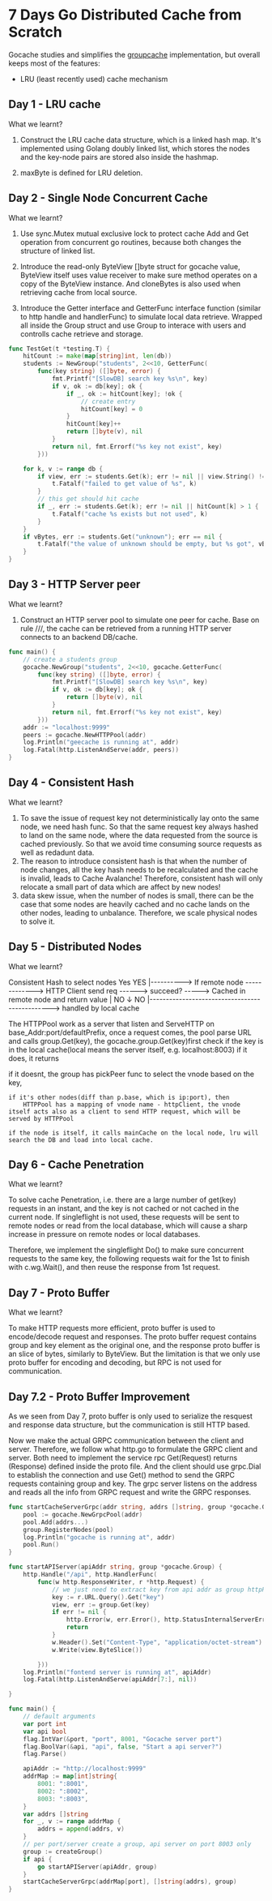# 7 Days Go Distributed Cache from Scratch

Gocache studies and simplifies the [groupcache](https://github.com/golang/groupcache) implementation, but overall keeps most of the features:

* LRU (least recently used) cache mechanism


## Day 1 - LRU cache

What we learnt?

1. Construct the LRU cache data structure, which is a linked hash map. It's implemented using Golang doubly linked list, which stores
the nodes and the key-node pairs are stored also inside the hashmap.

2. maxByte is defined for LRU deletion.

## Day 2 - Single Node Concurrent Cache

What we learnt?

1. Use sync.Mutex mutual exclusive lock to protect cache Add and Get operation from concurrent go routines, because both changes the structure of linked list.

2. Introduce the read-only ByteView []byte struct for gocache value, ByteView itself uses value receiver to make sure method operates on a copy of the ByteView instance.
And cloneBytes is also used when retrieving cache from local source.

3. Introduce the Getter interface and GetterFunc interface function (similar to http handle and handlerFunc) to simulate local data retrieve. Wrapped all inside
the Group struct and use Group to interace with users and controlls cache retrieve and storage.

```go
func TestGet(t *testing.T) {
	hitCount := make(map[string]int, len(db))
	students := NewGroup("students", 2<<10, GetterFunc(
		func(key string) ([]byte, error) {
			fmt.Printf("[SlowDB] search key %s\n", key)
			if v, ok := db[key]; ok {
				if _, ok := hitCount[key]; !ok {
					// create entry
					hitCount[key] = 0
				}
				hitCount[key]++
				return []byte(v), nil
			}
			return nil, fmt.Errorf("%s key not exist", key)
		}))

	for k, v := range db {
		if view, err := students.Get(k); err != nil || view.String() != v {
			t.Fatalf("failed to get value of %s", k)
		}
		// this get should hit cache
		if _, err := students.Get(k); err != nil || hitCount[k] > 1 {
			t.Fatalf("cache %s exists but not used", k)
		}
	}
	if vBytes, err := students.Get("unknown"); err == nil {
		t.Fatalf("the value of unknown should be empty, but %s got", vBytes)
	}
}
```

## Day 3 - HTTP Server peer

What we learnt?

1. Construct an HTTP server pool to simulate one peer for cache. Base on rule /<basepath>/<groupname>/<key>,
the cache can be retrieved from a running HTTP server connects to an backend DB/cache.

```go
func main() {
	// create a students group
	gocache.NewGroup("students", 2<<10, gocache.GetterFunc(
		func(key string) ([]byte, error) {
			fmt.Printf("[SlowDB] search key %s\n", key)
			if v, ok := db[key]; ok {
				return []byte(v), nil
			}
			return nil, fmt.Errorf("%s key not exist", key)
		}))
	addr := "localhost:9999"
	peers := gocache.NewHTTPPool(addr)
	log.Println("geecache is running at", addr)
	log.Fatal(http.ListenAndServe(addr, peers))
}
```


## Day 4 - Consistent Hash

What we learnt?

1. To save the issue of request key not deterministically lay onto the same node, we need
hash func. So that the same request key always hashed to land on the same node, where
the data requested from the source is cached previously. So that we avoid time consuming source
requests as well as redadunt data.
2. The reason to introduce consistent hash is that when the number of node changes, all the key
hash needs to be recalculated and the cache is invalid, leads to Cache Avalanche! Therefore,
consistent hash will only relocate a small part of data which are affect by new nodes!
3. data skew issue, when the number of nodes is small, there can be the case that some nodes
are heavily cached and no cache lands on the other nodes, leading to unbalance. Therefore, we
scale physical nodes to solve it.

## Day 5 - Distributed Nodes

What we learnt?

Consistent Hash to select nodes      Yes                                              YES
    |----------> If remote node -------------> HTTP Client send req ------> succeed? -----> Cached in remote node and return value
                    |  NO                                                      ↓ NO 
                    |-----------------------------------------------> handled by local cache

The HTTPPool work as a server that listen and ServeHTTP on base_Addr:port/defaultPrefix, once a request comes, the pool parse URL and calls
group.Get(key), the gocache.group.Get(key)first check if the key is in the local cache(local means the server itself, e.g. localhost:8003)
if it does, it returns

if it doesnt, the group has pickPeer func to select the vnode based on the key,

	if it's other nodes(diff than p.base, which is ip:port), then
		HTTPPool has a mapping of vnode name - httpClient, the vnode itself acts also as a client to send HTTP request, which will be served by HTTPPool

	if the node is itself, it calls mainCache on the local node, lru will search the DB and load into local cache.

## Day 6 - Cache Penetration

What we learnt?

To solve cache Penetration, i.e. there are a large number of get(key) requests in an instant,
and the key is not cached or not cached in the current node. If singleflight is not used, these
requests will be sent to remote nodes or read from the local database, which will cause a sharp increase
in pressure on remote nodes or local databases.

Therefore, we implement the singleflight Do() to make sure concurrent requests to the same key,
the following requests wait for the 1st to finish with c.wg.Wait(), and then reuse the response from 1st request.

## Day 7 - Proto Buffer

What we learnt?

To make HTTP requests more efficient, proto buffer is used to encode/decode request and responses.
The proto buffer request contains group and key element as the original one, and the response proto
buffer is an slice of bytes, similarly to ByteView. But the limitation is that we only use proto
buffer for encoding and decoding, but RPC is not used for communication.

## Day 7.2 - Proto Buffer Improvement

As we seen from Day 7, proto buffer is only used to serialize the resquest and response data
structure, but the communication is still HTTP based.

Now we make the actual GRPC communication
between the client and server. Therefore, we follow what http.go to formulate the GRPC client
and server. Both need to implement the service rpc Get(Request) returns (Response) defined
inside the proto file.
And the client should use grpc.Dial to establish the connection and use Get() method to send
the GRPC requests containing group and key. The grpc server listens on the address and reads
all the info from GRPC request and write the GRPC responses.

```go
func startCacheServerGrpc(addr string, addrs []string, group *gocache.Group) {
	pool := gocache.NewGrpcPool(addr)
	pool.Add(addrs...)
	group.RegisterNodes(pool)
	log.Println("gocache is running at", addr)
	pool.Run()
}

func startAPIServer(apiAddr string, group *gocache.Group) {
	http.Handle("/api", http.HandlerFunc(
		func(w http.ResponseWriter, r *http.Request) {
			// we just need to extract key from api addr as group httpPool has its parse /<basepath>/<groupname>/<key> required
			key := r.URL.Query().Get("key")
			view, err := group.Get(key)
			if err != nil {
				http.Error(w, err.Error(), http.StatusInternalServerError)
				return
			}
			w.Header().Set("Content-Type", "application/octet-stream")
			w.Write(view.ByteSlice())

		}))
	log.Println("fontend server is running at", apiAddr)
	log.Fatal(http.ListenAndServe(apiAddr[7:], nil))

}

func main() {
	// default arguments
	var port int
	var api bool
	flag.IntVar(&port, "port", 8001, "Gocache server port")
	flag.BoolVar(&api, "api", false, "Start a api server?")
	flag.Parse()

	apiAddr := "http://localhost:9999"
	addrMap := map[int]string{
		8001: ":8001",
		8002: ":8002",
		8003: ":8003",
	}
	var addrs []string
	for _, v := range addrMap {
		addrs = append(addrs, v)
	}
	// per port/server create a group, api server on port 8003 only
	group := createGroup()
	if api {
		go startAPIServer(apiAddr, group)
	}
	startCacheServerGrpc(addrMap[port], []string(addrs), group)
}
```